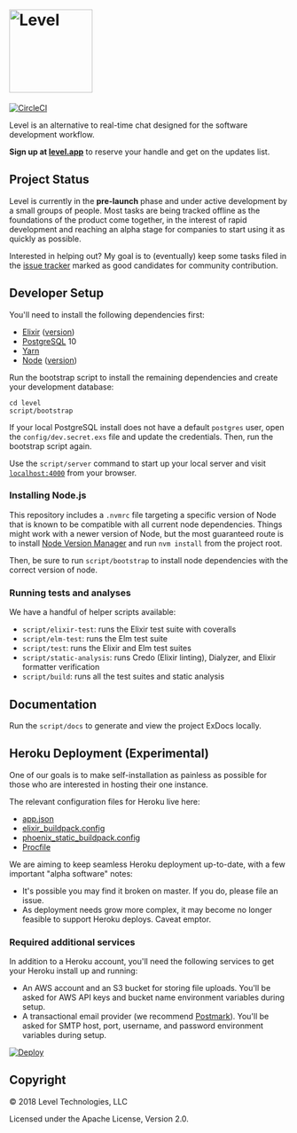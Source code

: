 # [<img src="https://user-images.githubusercontent.com/341387/44155659-8193fca4-a073-11e8-8842-0e2f1cd89627.png" width="150" alt="Level">](https://level.app)

[![CircleCI](https://circleci.com/gh/levelhq/level.svg?style=svg)](https://circleci.com/gh/levelhq/level)

Level is an alternative to real-time chat designed for the software development workflow. 

**Sign up at [level.app](https://level.app)** to reserve your handle and get on the updates list.

## Project Status

Level is currently in the **pre-launch** phase and under active development by a small groups of people. Most tasks are being tracked offline as the foundations of the product come together, in the interest of rapid development and reaching an alpha stage for companies to start using it as quickly as possible.

Interested in helping out? My goal is to (eventually) keep some tasks filed in the [issue tracker](https://github.com/levelhq/level/issues) marked as good candidates for community contribution.

## Developer Setup

You'll need to install the following dependencies first:

- [Elixir](https://elixir-lang.org/install.html) ([version](https://github.com/levelhq/level/blob/master/mix.exs#L4))
- [PostgreSQL](https://postgresapp.com/) 10
- [Yarn](https://yarnpkg.com/en/docs/install)
- [Node](#nodejs) ([version](https://github.com/levelhq/level/blob/master/.nvmrc))

Run the bootstrap script to install the remaining dependencies and create your
development database:

```
cd level
script/bootstrap
```

If your local PostgreSQL install does not have a default `postgres` user, open the `config/dev.secret.exs` file and update the credentials. Then, run the bootstrap script again.

Use the `script/server` command to start up your local server and visit [`localhost:4000`](http://localhost:4000) from your browser.

### Installing Node.js

This repository includes a `.nvmrc` file targeting a specific version of Node
that is known to be compatible with all current node dependencies. Things might work
with a newer version of Node, but the most guaranteed route is to install
[Node Version Manager](https://github.com/creationix/nvm) and run `nvm install` from
the project root.

Then, be sure to run `script/bootstrap` to install node dependencies with the
correct version of node.

### Running tests and analyses

We have a handful of helper scripts available:

- `script/elixir-test`: runs the Elixir test suite with coveralls
- `script/elm-test`: runs the Elm test suite
- `script/test`: runs the Elixir and Elm test suites
- `script/static-analysis`: runs Credo (Elixir linting), Dialyzer, and Elixir formatter verification
- `script/build`: runs all the test suites and static analysis

## Documentation

Run the `script/docs` to generate and view the project ExDocs locally.

## Heroku Deployment (Experimental)

One of our goals is to make self-installation as painless as possible for those who are interested in hosting their one instance.

The relevant configuration files for Heroku live here: 

- [app.json](https://github.com/levelhq/level/blob/master/app.json)
- [elixir_buildpack.config](https://github.com/levelhq/level/blob/master/elixir_buildpack.config)
- [phoenix_static_buildpack.config](https://github.com/levelhq/level/blob/master/phoenix_static_buildpack.config)
- [Procfile](https://github.com/levelhq/level/blob/master/Procfile)

We are aiming to keep seamless Heroku deployment up-to-date, with a few important "alpha software" notes:

- It's possible you may find it broken on master. If you do, please file an issue.
- As deployment needs grow more complex, it may become no longer feasible to support Heroku deploys. Caveat emptor.

### Required additional services

In addition to a Heroku account, you'll need the following services to get your Heroku install up and running:

- An AWS account and an S3 bucket for storing file uploads. You'll be asked for AWS API keys and bucket name environment variables during setup.
- A transactional email provider (we recommend [Postmark](https://postmarkapp.com)). You'll be asked for SMTP host, port, username, and password environment variables during setup.

[![Deploy](https://www.herokucdn.com/deploy/button.svg)](https://heroku.com/deploy?template=https://github.com/levelhq/level/tree/master)

## Copyright

&copy; 2018 Level Technologies, LLC

Licensed under the Apache License, Version 2.0.
